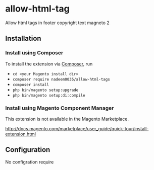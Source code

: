 # allow-html-tag
Allow html tags in footer copyright text magneto 2

## Installation
### Install using Composer
To install the extension via [Composer](http://getcomposer.org/), run
- `cd <your Magento install dir>`
- `composer require nadeem0035/allow-html-tags`
- `composer install`
- `php bin/magento setup:upgrade`
- `php bin/magento setup:di:compile`

### Install using Magento Component Manager

This extension is not available in the Magento Marketplace.

http://docs.magento.com/marketplace/user_guide/quick-tour/install-extension.html

## Configuration 
No configration require
